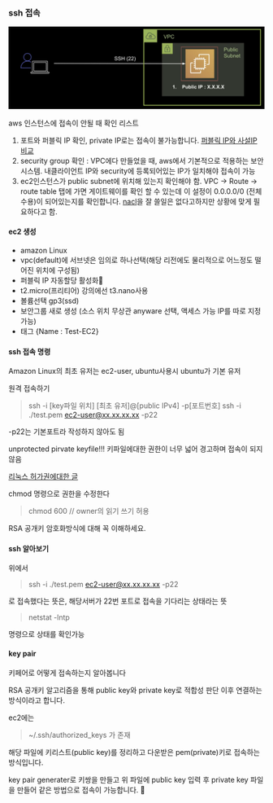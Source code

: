 
### ssh 접속

![iflearn DevOps : Infrastructure as Code with 테라폼(Terraform) and AWS 초급, 입문편](img/ssh.png)

aws 인스턴스에 접속이 안될 때 확인 리스트
1. 포트와 퍼블릭 IP 확인, private IP로는 접속이 불가능합니다. [퍼블릭 IP와 사설IP 비교](https://velog.io/@hidaehyunlee/%EA%B3%B5%EC%9D%B8Public-%EC%82%AC%EC%84%A4Private-IP%EC%9D%98-%EC%B0%A8%EC%9D%B4%EC%A0%90)
2. security group 확인 : VPC에다 만들었을 때, aws에서 기본적으로 적용하는 보안 시스템. 내클라이언트 IP와 security에 등록되어있는 IP가 일치해야 접속이 가능
3. ec2인스턴스가 public subnet에 위치해 있는지 확인해야 함. VPC -> Route -> route table 탭에 가면 게이트웨이를 확인 할 수 있는데 이 설정이 0.0.0.0/0 (전체 수용)이 되어있는지를 확인합니다. [nacl](https://docs.aws.amazon.com/ko_kr/vpc/latest/userguide/vpc-network-acls.html)을 잘 쓸일은 없다고하지만 상황에 맞게 필요하다고 함.

#### ec2 생성

- amazon Linux
- vpc(default)에 서브넷은 임의로 하나선택(해당 리전에도 물리적으로 어느정도 떨어진 위치에 구성됨)
- 퍼블릭 IP 자동할당 활성화
- t2.micro(프리티어) 강의에선 t3.nano사용
- 볼륨선택 gp3(ssd)
- 보안그룹 새로 생성 (소스 위치 무상관 anyware 선택, 액세스 가능 IP를 따로 지정 가능)
- 태그 {Name : Test-EC2}
  
#### ssh 접속 명령
Amazon Linux의 최초 유저는 ec2-user, ubuntu사용시 ubuntu가 기본 유저

원격 접속하기
> ssh -i [key파일 위치] [최초 유저]@[public IPv4] -p[포트번호]
> ssh -i ./test.pem ec2-user@xx.xx.xx.xx -p22

-p22는 기본포트라 작성하지 않아도 됨

unprotected pirvate keyfile!!!
키파일에대한 권한이 너무 넓어 경고하며 접속이 되지 않음

[리눅스 허가권에대한 글](https://nalt-it.tistory.com/22)

chmod 명령으로 권한을 수정한다

> chmod 600 // owner의 읽기 쓰기 허용

RSA 공개키 암호화방식에 대해 꼭 이해하세요.

#### ssh 알아보기

위에서 

> ssh -i ./test.pem ec2-user@xx.xx.xx.xx -p22

로 접속했다는 뜻은, 해당서버가 22번 포트로 접속을 기다리는 상태라는 뜻

> netstat -lntp

명령으로 상태를 확인가능

#### key pair

키페어로 어떻게 접속하는지 알아봅니다

RSA 공개키 알고리즘을 통해 public key와 private key로 적합성 판단 이후 연결하는 방식이라고 합니다.

ec2에는 

> ~/.ssh/authorized_keys 가 존재

해당 파일에 키리스트(public key)를 정리하고 다운받은 pem(private)키로 접속하는 방식입니다.

key pair generater로 키쌍을 만들고 위 파일에 public key 입력 후 private key 파일을 만들어 같은 방법으로 접속이 가능합니다. 
